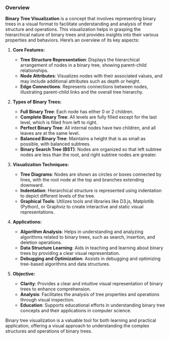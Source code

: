 ### Overview

**Binary Tree Visualization** is a concept that involves representing binary trees in a visual format to facilitate understanding and analysis of their structure and operations. This visualization helps in grasping the hierarchical nature of binary trees and provides insights into their various properties and behaviors. Here’s an overview of its key aspects:

1. **Core Features:**
   - **Tree Structure Representation**: Displays the hierarchical arrangement of nodes in a binary tree, showing parent-child relationships.
   - **Node Attributes**: Visualizes nodes with their associated values, and may include additional attributes such as depth or height.
   - **Edge Connections**: Represents connections between nodes, illustrating parent-child links and the overall tree hierarchy.

2. **Types of Binary Trees:**
   - **Full Binary Tree**: Each node has either 0 or 2 children.
   - **Complete Binary Tree**: All levels are fully filled except for the last level, which is filled from left to right.
   - **Perfect Binary Tree**: All internal nodes have two children, and all leaves are at the same level.
   - **Balanced Binary Tree**: Maintains a height that is as small as possible, with balanced subtrees.
   - **Binary Search Tree (BST)**: Nodes are organized so that left subtree nodes are less than the root, and right subtree nodes are greater.

3. **Visualization Techniques:**
   - **Tree Diagrams**: Nodes are shown as circles or boxes connected by lines, with the root node at the top and branches extending downward.
   - **Indentation**: Hierarchical structure is represented using indentation to depict different levels of the tree.
   - **Graphical Tools**: Utilizes tools and libraries like D3.js, Matplotlib (Python), or Graphviz to create interactive and static visual representations.

4. **Applications:**
   - **Algorithm Analysis**: Helps in understanding and analyzing algorithms related to binary trees, such as search, insertion, and deletion operations.
   - **Data Structure Learning**: Aids in teaching and learning about binary trees by providing a clear visual representation.
   - **Debugging and Optimization**: Assists in debugging and optimizing tree-based algorithms and data structures.

5. **Objective:**
   - **Clarity**: Provides a clear and intuitive visual representation of binary trees to enhance comprehension.
   - **Analysis**: Facilitates the analysis of tree properties and operations through visual inspection.
   - **Education**: Supports educational efforts in understanding binary tree concepts and their applications in computer science.

Binary tree visualization is a valuable tool for both learning and practical application, offering a visual approach to understanding the complex structures and operations of binary trees.
